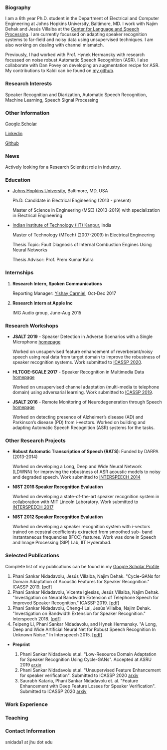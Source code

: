 ### Biography

I am a 6th year Ph.D. student in the Department of Electrical and Computer Engineering at Johns Hopkins University, Baltimore, MD. I work with Najim Dehak and Jesús Villalba at the [Center for Language and Speech Processing](https://www.clsp.jhu.edu "CLSP"). I am currently focussed on  adapting speaker recognition systems to far-field and noisy data using unsupervised techniques. I am also working on dealing with channel mismatch. 

Previously, I had worked with Prof. Hynek Hermansky with research focussed on noise robust Automatic Speech Recognition (ASR). I also collaborate with Dan Povey on developing an augmentation recipe for ASR. My contributions to Kaldi can be found on [my github](https://github.com/phanisankar-nidadavolu/kaldi/commits/augmentation-script-asr-spkrid "Augmentation Recipe"). 

### Research Interests

Speaker Recognition and Diarization, Automatic Speech Recognition, Machine Learning, Speech Signal Processing

### Other Information
 
  [Google Scholar](https://scholar.google.com/citations?user=v5-ThlEAAAAJ&hl=en&oi=ao)

  [Linkedin](https://www.linkedin.com/in/phanisankar-nidadavolu/)
  
  [Github](https://github.com/phanisankar-nidadavolu)
  
  
### News

Actively looking for a Research Scientist role in industry. 


### Education

* [Johns Hopkins University](https://www.jhu.edu), Baltimore, MD, USA

     Ph.D. Candidate in Electrical Engineering (2013 - present)
     
     Master of Science in Engineering (MSE) (2013-2019) with specialization in Electrical Engineering


* [Indian Institute of Technology (IIT) Kanpur](https://www.iitk.ac.in/ee/), India

     Master of Technology (MTech) (2007-2009) in Electrical Engineering
     
     Thesis Topic: Fault Diagnosis of Internal Combustion Engines Using Neural Networks
     
     Thesis Advisor: Prof. Prem Kumar Kalra

### Internships
1. **Research Intern, Spoken Communications** 

      Reporting Manager: [Yishay Carmiel](https://www.linkedin.com/in/yishay-carmiel-6469482/), Oct-Dec 2017
2. **Research Intern at Apple Inc**
   
      IMG Audio group, June-Aug 2015
    
### Research Workshops

* **JSALT 2019** - Speaker Detection in Adverse Scenarios with a Single Microphone [homepage](https://www.clsp.jhu.edu/workshops/19-workshop/speaker-detection-in-adverse-scenarios-with-a-single-microphone/)

     Worked on unsupervised feature enhancement of reverberant/noisy speech using real data from target domain to improve the robustness of speaker recognition systems. Work submitted to [ICASSP 2020](https://arxiv.org/abs/1910.11915). 
     
* **HLTCOE-SCALE 2017** - Speaker Recognition in Multimedia Data [homepage](https://hltcoe.jhu.edu/research/scale/scale-2017/)

     Worked on unsupervised channel adaptation (multi-media to telephone domain) using adversarial learning. Work submitted to [ICASSP 2019](https://ieeexplore.ieee.org/abstract/document/8683055). 
     
* **JSALT 2016** - Remote Monitoring of Neurodegeneration through Speech [homepage](https://www.clsp.jhu.edu/workshops/16-workshop/remote-monitoring-of-neurodegeneration-through-speech/)

     Worked on detecting presence of Alzheimer’s disease (AD) and Parkinson’s disease (PD) from i-vectors. Worked on building and adapting Automatic Speech Recognition (ASR) systems for the tasks. 



### Other Research Projects

* **Robust Automatic Transcription of Speech (RATS)**: Funded by DARPA (2013-2014)

     Worked on developing a Long, Deep and Wide Neural Network (LDWNN) for improving the robustness of ASR acoustic models to noisy and degraded speech. Work submitted to [INTERSPEECH 2014](https://www.isca-speech.org/archive/archive_papers/interspeech_2014/i14_0358.pdf "LDWNN")

* **NIST 2016 Speaker Recognition Evaluation**

     Worked on developing a state-of-the-art speaker recognition system in collaboration with MIT Lincoln Laboratory. Work submitted to [INTERSPEECH 2017](http://mallidi.github.io/pdfs/Pedro_NIST-SRE2016_sys_paper_Interspeech2017.pdf)


* **NIST 2012 Speaker Recognition Evaluation**

     Worked on developing a speaker recognition system with i-vectors trained on cepstral coefficients extracted from smoothed sub- band instantaneous frequencies (IFCC) features. Work was done in Speech and Image Processing (SIP) Lab, IIT Hyderabad. 


### Selected Publications

Complete list of my publications can be found in my [Google Scholar Profile](https://scholar.google.com/citations?user=v5-ThlEAAAAJ&hl=en&oi=ao)

   1. Phani Sankar Nidadavolu, Jesús Villalba, Najim Dehak. "Cycle-GANs for Domain Adaptation of Acoustic Features for Speaker Recognition." ICASSP 2019.  [[pdf]](https://ieeexplore.ieee.org/document/8683055)
   2. Phani Sankar Nidadavolu, Vicente Iglesias, Jesús Villalba, Najim Dehak. "Investigation on Neural Bandwidth Extension of Telephone Speech for Improved Speaker Recognition." ICASSP 2019. [[pdf]](https://ieeexplore.ieee.org/document/8682992)
   3. Phani Sankar Nidadavolu, Cheng-I Lai, Jesús Villalba, Najim Dehak. "Investigation on Bandwidth Extension for Speaker Recognition." Interspeech 2018. [[pdf]](https://www.isca-speech.org/archive/Interspeech_2018/pdfs/2394.pdf)
   4. Feipeng Li, Phani Sankar Nidadavolu, and Hynek Hermansky. "A Long, Deep and Wide Artificial Neural Net for Robust Speech Recognition In Unknown Noise." In Interspeech 2015. [[pdf]](https://www.isca-speech.org/archive/archive_papers/interspeech_2014/i14_0358.pdf)



* **Preprint**

     1. Phani Sankar Nidadavolu et.al. "Low-Resource Domain Adaptation for Speaker Recognition Using Cycle-GANs". Accepted at ASRU 2019 [arxiv](https://arxiv.org/abs/1910.11909)
     2. Phani Sankar Nidadavolu et.al. "Unsupervised Feature Enhancement for speaker verification". Submitted to ICASSP 2020 [arxiv](https://arxiv.org/abs/1910.11915)
     3. Saurabh Kataria, Phani Sankar Nidadavolu et. al. "Feature Enhancement with Deep Feature Losses for Speaker Verification". Submitted to ICASSP 2020 [arxiv](https://arxiv.org/abs/1910.11905)


### Work Experience


### Teaching


### Contact Information
   snidada1 at jhu dot edu
